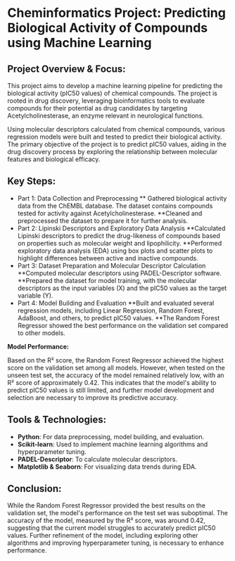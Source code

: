 # Cheminformatics Project: Predicting Biological Activity of Compounds using Machine Learning

## Project Overview & Focus:

This project aims to develop a machine learning pipeline for predicting the biological activity (pIC50 values) of chemical compounds. The project is rooted in drug discovery, leveraging bioinformatics tools to evaluate compounds for their potential as drug candidates by targeting Acetylcholinesterase, an enzyme relevant in neurological functions.

Using molecular descriptors calculated from chemical compounds, various regression models were built and tested to predict their biological activity. The primary objective of the project is to predict pIC50 values, aiding in the drug discovery process by exploring the relationship between molecular features and biological efficacy.

## Key Steps:

* Part 1: Data Collection and Preprocessing
** Gathered biological activity data from the ChEMBL database. The dataset contains compounds tested for activity against Acetylcholinesterase.
**Cleaned and preprocessed the dataset to prepare it for further analysis.
* Part 2: Lipinski Descriptors and Exploratory Data Analysis
**Calculated Lipinski descriptors to predict the drug-likeness of compounds based on properties such as molecular weight and lipophilicity.
**Performed exploratory data analysis (EDA) using box plots and scatter plots to highlight differences between active and inactive compounds.
* Part 3: Dataset Preparation and Molecular Descriptor Calculation
**Computed molecular descriptors using PADEL-Descriptor software.
**Prepared the dataset for model training, with the molecular descriptors as the input variables (X) and the pIC50 values as the target variable (Y).
* Part 4: Model Building and Evaluation
**Built and evaluated several regression models, including Linear Regression, Random Forest, AdaBoost, and others, to predict pIC50 values.
**The Random Forest Regressor showed the best performance on the validation set compared to other models.

**Model Performance:**

Based on the R² score, the Random Forest Regressor achieved the highest score on the validation set among all models. However, when tested on the unseen test set, the accuracy of the model remained relatively low, with an R² score of approximately 0.42. This indicates that the model's ability to predict pIC50 values is still limited, and further model development and selection are necessary to improve its predictive accuracy.

## Tools & Technologies:

- **Python**: For data preprocessing, model building, and evaluation.
- **Scikit-learn**: Used to implement machine learning algorithms and hyperparameter tuning.
- **PADEL-Descriptor**: To calculate molecular descriptors.
- **Matplotlib & Seaborn**: For visualizing data trends during EDA.

## Conclusion:

While the Random Forest Regressor provided the best results on the validation set, the model's performance on the test set was suboptimal. The accuracy of the model, measured by the R² score, was around 0.42, suggesting that the current model struggles to accurately predict pIC50 values. Further refinement of the model, including exploring other algorithms and improving hyperparameter tuning, is necessary to enhance performance.

